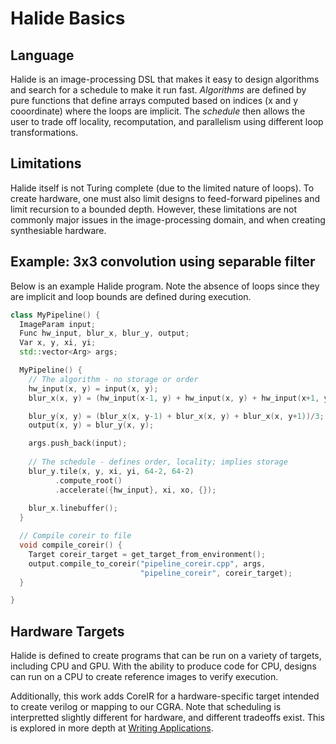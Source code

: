 # Halide Basics

## Language
Halide is an image-processing DSL that makes it easy to design algorithms and
search for a schedule to make it run fast. _Algorithms_ are defined by pure
functions that define arrays computed based on indices (x and y cooordinate) where 
the loops are implicit. The _schedule_ then allows the user to trade off locality, 
recomputation, and parallelism using different loop transformations.

## Limitations
Halide itself is not Turing complete (due to the limited nature of loops).
To create hardware, one must also limit designs to feed-forward pipelines and
limit recursion to a bounded depth. However, these limitations are not
commonly major issues in the image-processing domain, and when creating
synthesiable hardware.

## Example: 3x3 convolution using separable filter
Below is an example Halide program. Note the absence of loops since they
are implicit and loop bounds are defined during execution.
```C++
class MyPipeline() {
  ImageParam input;
  Func hw_input, blur_x, blur_y, output;
  Var x, y, xi, yi;
  std::vector<Arg> args;

  MyPipeline() {
    // The algorithm - no storage or order
    hw_input(x, y) = input(x, y);
    blur_x(x, y) = (hw_input(x-1, y) + hw_input(x, y) + hw_input(x+1, y))/3;

    blur_y(x, y) = (blur_x(x, y-1) + blur_x(x, y) + blur_x(x, y+1))/3;
    output(x, y) = blur_y(x, y);

    args.push_back(input);
  
    // The schedule - defines order, locality; implies storage
    blur_y.tile(x, y, xi, yi, 64-2, 64-2)
          .compute_root()
          .accelerate({hw_input}, xi, xo, {});
          
    blur_x.linebuffer();
  }

  // Compile coreir to file
  void compile_coreir() {
    Target coreir_target = get_target_from_environment();
    output.compile_to_coreir("pipeline_coreir.cpp", args, 
                             "pipeline_coreir", coreir_target);
  }

}
```

## Hardware Targets
Halide is defined to create programs that can be run on a variety of targets,
including CPU and GPU. With the ability to produce code for CPU, designs can
run on a CPU to create reference images to verify execution.

Additionally, this work adds CoreIR for a hardware-specific target intended
to create verilog or mapping to our CGRA. Note that scheduling is interpretted
slightly different for hardware, and different tradeoffs exist. This is explored
in more depth at [Writing Applications](writing-apps.md).




